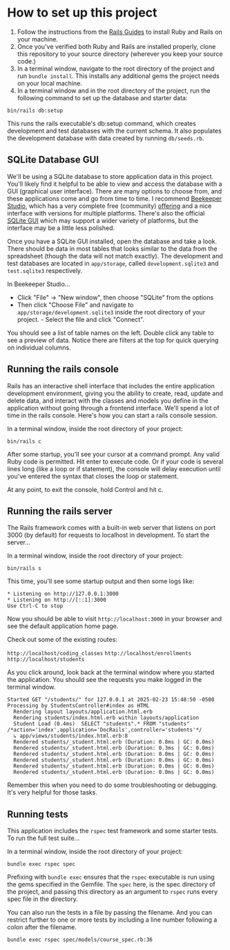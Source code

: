 # How to set up this project

1. Follow the instructions from the [Rails Guides](https://guides.rubyonrails.org/install_ruby_on_rails.html#choose-your-operating-system) to install Ruby and Rails on your machine.
2. Once you've verified both Ruby and Rails are installed properly, clone this repository to your source directory (wherever you keep your source code.)
3. In a terminal window, navigate to the root directory of the project and run `bundle install`. This installs any additional gems the project needs on your local machine.
4. In a terminal window and in the root directory of the project, run the following command to set up the database and starter data:
  ```
  bin/rails db:setup
  ```
  This runs the rails executable's db:setup command, which creates development and test databases with the current schema. It also populates the development database with data created by running `db/seeds.rb`.

## SQLite Database GUI

We'll be using a SQLite database to store application data in this project. You'll likely find it helpful to be able to view and access the database with a GUI (graphical user interface). There are many options to choose from, and these applications come and go from time to time. I recommend [Beekeeper Studio](https://www.beekeeperstudio.io/), which has a very complete free (community) [offering](https://www.beekeeperstudio.io/get) and a nice interface with versions for multiple platforms. There's also the official [SQLite GUI](https://sqlitebrowser.org/dl/) which may support a wider variety of platforms, but the interface may be a little less polished.

Once you have a SQLite GUI installed, open the database and take a look. There should be data in most tables that looks similar to the data from the spreadsheet (though the data will not match exactly). The development and test databases are located in `app/storage`, called `development.sqlite3` and `test.sqlite3` respectively.

In Beekeeper Studio...
- Click "File" -> "New window", then choose "SQLite" from the options
- Then click "Choose File" and navigate to `app/storage/development.sqlite3` inside the root directory of your project. - Select the file and click "Connect".

You should see a list of table names on the left. Double click any table to see a preview of data. Notice there are filters at the top for quick querying on individual columns.

## Running the rails console

Rails has an interactive shell interface that includes the entire application development environment, giving you the ability to create, read, update and delete data, and interact with the classes and models you define in the application without going through a frontend interface. We'll spend a lot of time in the rails console. Here's how you can start a rails console session.

In a terminal window, inside the root directory of your project:

```
bin/rails c
```

After some startup, you'll see your cursor at a command prompt. Any valid Ruby code is permitted. Hit enter to execute code. Or if your code is several lines long (like a loop or if statement), the console will delay execution until you've entered the syntax that closes the loop or statement.

At any point, to exit the console, hold Control and hit c.

## Running the rails server

The Rails framework comes with a built-in web server that listens on port 3000 (by default) for requests to localhost in development. To start the server...

In a terminal window, inside the root directory of your project:

```
bin/rails s
```

This time, you'll see some startup output and then some logs like:

```
* Listening on http://127.0.0.1:3000
* Listening on http://[::1]:3000
Use Ctrl-C to stop
```

Now you should be able to visit `http://localhost:3000` in your browser and see the default application home page.

Check out some of the existing routes:

`http://localhost/coding_classes`
`http://localhost/enrollments`
`http://localhost/students`

As you click around, look back at the terminal window where you started the application. You should see the requests you make logged in the terminal window. 

```
Started GET "/students/" for 127.0.0.1 at 2025-02-23 15:48:50 -0500
Processing by StudentsController#index as HTML
  Rendering layout layouts/application.html.erb
  Rendering students/index.html.erb within layouts/application
  Student Load (0.4ms)  SELECT "students".* FROM "students" /*action='index',application='DocRails',controller='students'*/
  ↳ app/views/students/index.html.erb:8
  Rendered students/_student.html.erb (Duration: 0.8ms | GC: 0.0ms)
  Rendered students/_student.html.erb (Duration: 0.3ms | GC: 0.0ms)
  Rendered students/_student.html.erb (Duration: 0.0ms | GC: 0.0ms)
  Rendered students/_student.html.erb (Duration: 0.0ms | GC: 0.0ms)
  Rendered students/_student.html.erb (Duration: 0.0ms | GC: 0.0ms)
  Rendered students/_student.html.erb (Duration: 0.0ms | GC: 0.0ms)
```

Remember this when you need to do some troubleshooting or debugging. It's very helpful for those tasks.

## Running tests

This application includes the `rspec` test framework and some starter tests. To run the full test suite...

In a terminal window, inside the root directory of your project:

```
bundle exec rspec spec
```

Prefixing with `bundle exec` ensures that the `rspec` executable is run using the gems specified in the Gemfile. The `spec` here, is the spec directory of the project, and passing this directory as an argument to `rspec` runs every spec file in the directory.

You can also run the tests in a file by passing the filename. And you can restrict further to one or more tests by including a line number following a colon after the filename.

```
bundle exec rspec spec/models/course_spec.rb:36
```